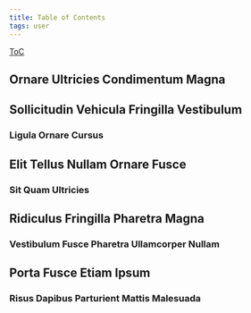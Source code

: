 ```yaml
---
title: Table of Contents
tags: user
---
```


<link rel="stylesheet" href="/assets/css/tablecon.css">
<script src="/assets/js/tablecont.js"/></script>

<div class="panel">
    <div id="test" class="test">
        <p><a class="button" href="javascript:(function(){var e=document.querySelectorAll('h2,h3,h4');if(e.length){var t=document.createElement('div');t.style='background-color:white;border:1px solid black;color:black;display:inline-block;font-size:16px;left:0;line-height:1.5;max-height:calc(100% - 1em);margin:0.5em;max-width:calc(100% - 1em);overflow-y:scroll;padding:0.5em 1.6em 0.5em 1em;position:fixed;top:0;z-index:9999;';var n=document.createElement('button');n.style='background-color:#eee;border:none;cursor:pointer;font-weight:700;line-height:1.8;padding:0 0.6em;position:absolute;right:0;top:0;',n.type='button',n.textContent='x',n.onclick=function(e){this.parentNode.remove()},t.appendChild(n);var i=document.createElement('ol');i.style='list-style-position:inside;list-style-type:disc;margin:0;padding:0;';for(var o=0,l=e.length;l>o;o++){var r=e[o],a=parseInt(r.tagName.substring(1,2)),d='&ndash;'.repeat(a),c=r.tagName+': '+r.textContent,p=document.createElement('li');if(p.innerHTML=d,r.id){var m=document.createElement('a');m.style='color:#0043eb;text-decoration:underline;',m.innerHTML=c,m.href='#'+r.id,p.appendChild(m)}else p.innerHTML=p.innerHTML.concat(c);i.appendChild(p)}t.appendChild(i),document.body.appendChild(t);}})();">ToC</a></p>
    </div>
</div>
<div class="panel">
    <h2 id="header-1">Ornare Ultricies Condimentum Magna</h2>
    <h2 id="header-2">Sollicitudin Vehicula Fringilla Vestibulum</h2>
    <h3 id="header-3">Ligula Ornare Cursus</h3>
    <h2 id="">Elit Tellus Nullam Ornare Fusce</h2>
    <h3>Sit Quam Ultricies</h3>
    <h2>Ridiculus Fringilla Pharetra Magna</h2>
    <h3>Vestibulum Fusce Pharetra Ullamcorper Nullam</h3>
    <h2>Porta Fusce Etiam Ipsum</h2>
    <h3 id="header-3">Risus Dapibus Parturient Mattis Malesuada</h3>
</div>
